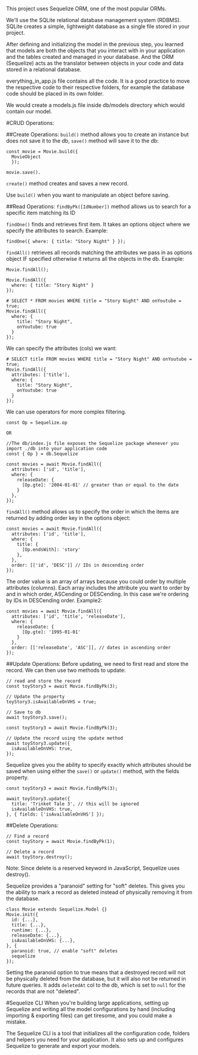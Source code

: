 This project uses Sequelize ORM, one of the most popular ORMs.

We'll use the SQLite relational database management system (RDBMS). SQLite creates a simple, lightweight database as a single file stored in your project.

After defining and initializing the model in the previous step, you learned that models are both the objects that you interact with in your application and the tables created and managed in your database. And the ORM (Sequelize) acts as the translator between objects in your code and data stored in a relational database.

everything_in_app.js file contains all the code. It is a good practice to move the respective code to their
respective folders, for example the database code should be placed in its own folder.

We would create a models.js file inside db/models directory which would contain our model.


#CRUD Operations:

##Create Operations:
`build()` method allows you to create an instance but does not save it to the db,
`save()` method will save it to the db:
```
const movie = Movie.build({
  MovieObject
  });

movie.save().
```

`create()` method creates and saves a new record.

Use `build()` when you want to manipulate an object before saving.

##Read Operations:
`findByPk([IdNumber])` method allows us to search for a specific item matching its ID

`findOne()` finds and retrieves first item. It takes an options object where we specify
the attributes to search.
Example:
```
findOne({ where: { title: "Story Night" } });
```

`findAll()` retrieves all records matching the attributes we pass in as options object IF specified
otherwise it returns all the objects in the db.
Example:
```
Movie.findAll();

Movie.findAll({
  where: { title: "Story Night" }
});

# SELECT * FROM movies WHERE title = "Story Night" AND onYoutube = true;
Movie.findAll({
  where: {
    title: "Story Night",
    onYoutube: true
  }
});
```

We can specify the attributes (cols) we want:
```
# SELECT title FROM movies WHERE title = "Story Night" AND onYoutube = true;
Movie.findAll({
  attributes: ['title'],
  where: {
    title: "Story Night",
    onYoutube: true
  }
});
```

We can use operators for more complex filtering.
```
const Op = Sequelize.op

OR

//The db/index.js file exposes the Sequelize package whenever you import ./db into your application code
const { Op } = db.Sequelize

const movies = await Movie.findAll({
  attributes: ['id', 'title'],
  where: {
    releaseDate: {
      [Op.gte]: '2004-01-01' // greater than or equal to the date
    }
  },
});
```

`findAll()` method allows us to specify the order in which the items are returned by
adding order key in the options object:
```
const movies = await Movie.findAll({
  attributes: ['id', 'title'],
  where: {
    title: {
      [Op.endsWith]: 'story'
    },        
  },
  order: [['id', 'DESC']] // IDs in descending order
});
```
The order value is an array of arrays because you could order by multiple attributes (columns). Each array includes the attribute you want to order by and in which order, ASCending or DESCending. In this case we're ordering by IDs in DESCending order.
Example2:
```
const movies = await Movie.findAll({
  attributes: ['id', 'title', 'releaseDate'],
  where: {
    releaseDate: {
      [Op.gte]: '1995-01-01'
    }
  },
  order: [['releaseDate', 'ASC']], // dates in ascending order
});
```

##Update Operations:
Before updating, we need to first read and store the record. We can then use two methods to update:
```
// read and store the record
const toyStory3 = await Movie.findByPk(3);

// Update the property
toyStory3.isAvailableOnVHS = true;

// Save to db
await toyStory3.save();
```

```
const toyStory3 = await Movie.findByPk(3);

// Update the record using the update method
await toyStory3.update({
  isAvailableOnVHS: true,
});
```

Sequelize gives you the ability to specify exactly which attributes should be saved when using either the `save()` or `update()` method, with the fields property.

```
const toyStory3 = await Movie.findByPk(3);

await toyStory3.update({
  title: 'Trinket Tale 3', // this will be ignored
  isAvailableOnVHS: true,
}, { fields: ['isAvailableOnVHS'] });
```

##Delete Operations:
```
// Find a record
const toyStory = await Movie.findByPk(1);

// Delete a record
await toyStory.destroy();
```

Note: Since delete is a reserved keyword in JavaScript, Sequelize uses destroy().

Sequelize provides a "paranoid" setting for "soft" deletes. This gives you the ability to mark a record as deleted instead of physically removing it from the database.

```
class Movie extends Sequelize.Model {}
Movie.init({
  id: {...},
  title: {...},
  runtime: {...},
  releaseDate: {...},
  isAvailableOnVHS: {...},
}, {
  paranoid: true, // enable "soft" deletes
  sequelize
});
```
Setting the paranoid option to true means that a destroyed record will not be physically deleted from the database, but it will also not be returned in future queries. It adds `deletedAt` col to the db, which is set to `null` for the records that are not "deleted".

#Sequelize CLI
When you're building large applications, setting up Sequelize and writing all the model configurations by hand (including importing & exporting files) can get tiresome, and you could make a mistake.

The Sequelize CLI is a tool that initializes all the configuration code, folders and helpers you need for your application. It also sets up and configures Sequelize to generate and export your models.
